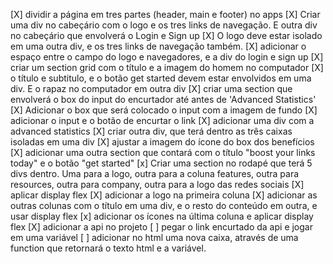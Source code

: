 [X] dividir a página em tres partes (header, main e footer) no apps
[X] Criar uma div no cabeçário com o logo e os tres links de navegação. E outra div no cabeçário que envolverá o Login e Sign up
[X] O logo deve estar isolado em uma outra div, e os tres links de navegação também. 
[X] adicionar o espaço entre o campo do logo e navegadores, e a div do login e sign up
[X] criar um section grid com o título e a imagem do homem no computador
[X] o título e subtitulo, e o botão get started devem estar envolvidos em uma div. E o rapaz no computador em outra div
[X] criar uma section que envolverá o box do input do encurtador até antes de 'Advanced Statistics'
[X] Adicionar o box que será colocado o input com a imagem de fundo
[X] adicionar o input e o botão de encurtar o link
[X] adicionar uma div com a advanced statistics
[X] criar outra div, que terá dentro as três caixas isoladas em uma div
[X] ajustar a imagem do ícone do box dos benefícios
[X] adicionar uma outra section que contará com o título "boost your links today" e o botão "get started"
[x] Criar uma section no rodapé que terá 5 divs dentro. Uma para a logo, outra para a coluna features, outra para resources, outra para company, outra para a logo das redes sociais
[X] aplicar display flex
[X] adicionar a logo na primeira coluna
[X] adicionar as outras colunas com o título em uma div, e o resto do conteúdo em outra, e usar display flex
[x] adicionar os ícones na última coluna e aplicar display flex
[X] adicionar a api no projeto
[ ] pegar o link encurtado da api e jogar em uma variável
[ ] adicionar no html uma nova caixa, através de uma function que retornará o texto html e a variável. 